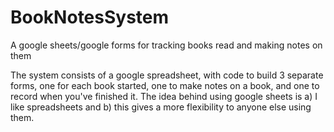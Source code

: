 # BookNotesSystem
A google sheets/google forms for tracking books read and making notes on them

The system consists of a google spreadsheet, with code to build 3 separate forms, one for each book started, one to make notes on a
book, and one to record when you've finished it. The idea behind using google sheets is a) I like spreadsheets and b) this gives a 
more flexibility to anyone else using them. 

